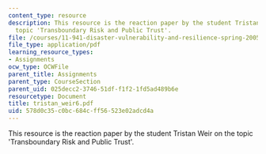 ```yaml
---
content_type: resource
description: This resource is the reaction paper by the student Tristan Weir on the
  topic 'Transboundary Risk and Public Trust'.
file: /courses/11-941-disaster-vulnerability-and-resilience-spring-2005/578d0c35c0bc684cff56523e02adcd4a_tristan_weir6.pdf
file_type: application/pdf
learning_resource_types:
- Assignments
ocw_type: OCWFile
parent_title: Assignments
parent_type: CourseSection
parent_uid: 025decc2-3746-51df-f1f2-1fd5ad489b6e
resourcetype: Document
title: tristan_weir6.pdf
uid: 578d0c35-c0bc-684c-ff56-523e02adcd4a
---
```

This resource is the reaction paper by the student Tristan Weir on the topic 'Transboundary Risk and Public Trust'.

